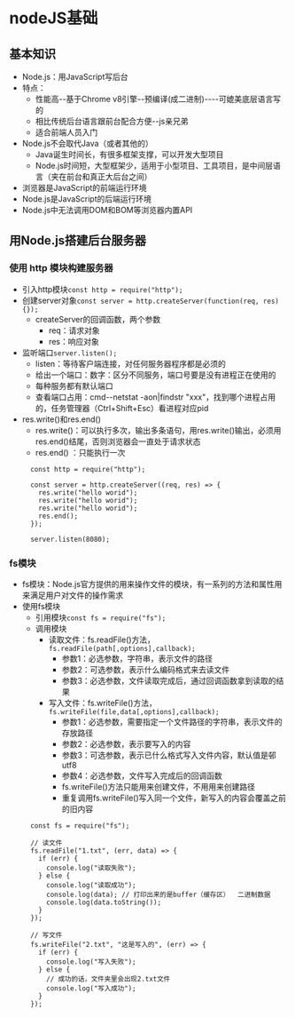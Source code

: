 # nodeJS基础
## 基本知识
* Node.js：用JavaScript写后台 
* 特点：
  * 性能高--基于Chrome v8引擎--预编译(成二进制)----可媲美底层语言写的
  * 相比传统后台语言跟前台配合方便--js亲兄弟
  * 适合前端人员入门
* Node.js不会取代Java（或者其他的）
  * Java诞生时间长，有很多框架支撑，可以开发大型项目
  * Node.js时间短，大型框架少，适用于小型项目、工具项目，是中间层语言（夹在前台和真正大后台之间）
* 浏览器是JavaScript的前端运行环境
* Node.js是JavaScript的后端运行环境
* Node.js中无法调用DOM和BOM等浏览器内置API
## 用Node.js搭建后台服务器
### 使用 http 模块构建服务器
* 引入http模块`const http = require("http");`
* 创建server对象`const server = http.createServer(function(req, res){});`
  * createServer的回调函数，两个参数
    *  req：请求对象
    *  res：响应对象
* 监听端口`server.listen();`
  * listen：等待客户端连接，对任何服务器程序都是必须的
  * 给出一个端口：数字：区分不同服务，端口号要是没有进程正在使用的
  * 每种服务都有默认端口
  * 查看端口占用：cmd--netstat -aon|findstr "xxx"，找到哪个进程占用的，任务管理器（Ctrl+Shift+Esc）看进程对应pid
* res.write()和res.end()
  * res.write()：可以执行多次，输出多条语句，用res.write()输出，必须用res.end()结尾，否则浏览器会一直处于请求状态
  * res.end() ：只能执行一次
  ```
    const http = require("http");
    
    const server = http.createServer((req, res) => {
      res.write("hello worid");
      res.write("hello worid");
      res.write("hello worid");
      res.end();
    });
    
    server.listen(8080);
  ```
### fs模块
* fs模块：Node.js官方提供的用来操作文件的模块，有一系列的方法和属性用来满足用户对文件的操作需求
* 使用fs模块
  * 引用模块`const fs = require("fs");`
  * 调用模块 
    * 读取文件：fs.readFile()方法，`fs.readFile(path[,options],callback);`
      * 参数1：必选参数，字符串，表示文件的路径
      * 参数2：可选参数，表示什么编码格式来去读文件
      * 参数3：必选参数，文件读取完成后，通过回调函数拿到读取的结果
    * 写入文件：fs.writeFile()方法，`fs.writeFile(file,data[,options],callback);`
      * 参数1：必选参数，需要指定一个文件路径的字符串，表示文件的存放路径
      * 参数2：必选参数，表示要写入的内容
      * 参数3：可选参数，表示已什么格式写入文件内容，默认值是邨utf8
      * 参数4：必选参数，文件写入完成后的回调函数
      * fs.writeFile()方法只能用来创建文件，不用用来创建路径
      * 重复调用fs.writeFile()写入同一个文件，新写入的内容会覆盖之前的旧内容
  ```
    const fs = require("fs");

    // 读文件
    fs.readFile("1.txt", (err, data) => {
      if (err) {
        console.log("读取失败");
      } else {
        console.log("读取成功");
        console.log(data); // 打印出来的是buffer（缓存区）  二进制数据
        console.log(data.toString());
      }
    });
    
    // 写文件
    fs.writeFile("2.txt", "这是写入的", (err) => {
      if (err) {
        console.log("写入失败");
      } else {
        // 成功的话，文件夹里会出现2.txt文件
        console.log("写入成功");
      }
    });
  ```

